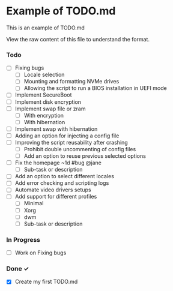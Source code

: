 # Example of TODO.md

This is an example of TODO.md

View the raw content of this file to understand the format.

### Todo

- [ ] Fixing bugs 
  - [ ] Locale selection  
  - [ ] Mounting and formatting NVMe drives
  - [ ] Allowing the script to run a BIOS installation in UEFI mode  
- [ ] Implement SecureBoot 
- [ ] Implement disk encryption  
- [ ] Implement swap file or zram
  - [ ] With encryption
  - [ ] With hibernation 
- [ ] Implement swap with hibernation  
- [ ] Adding an option for injecting a config file 
- [ ] Improving the script reusability after crashing
  - [ ] Prohibit double uncommenting of config files
  - [ ] Add an option to reuse previous selected options 
- [ ] Fix the homepage ~1d #bug @jane  
  - [ ] Sub-task or description  
- [ ] Add an option to select different locales 
- [ ] Add error checking and scripting logs 
- [ ] Automate video drivers setups 
- [ ] Add support for different profiles
  - [ ] Minimal
  - [ ] Xorg 
  - [ ] dwm 
  - [ ] Sub-task or description  

### In Progress

- [ ] Work on Fixing bugs  

### Done ✓

- [x] Create my first TODO.md  
